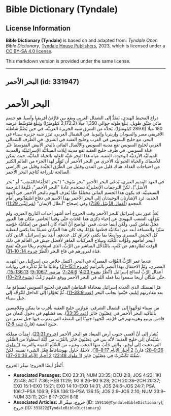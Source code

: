 # Bible Dictionary (Tyndale)

## License Information

**Bible Dictionary (Tyndale)** is based on and adapted from: _Tyndale Open Bible Dictionary_, [Tyndale House Publishers](https://tyndaleopenresources.com/), 2023, which is licensed under a [CC BY-SA 4.0 license](https://creativecommons.org/licenses/by-sa/4.0/legalcode.en).

This markdown version is provided under the same license.



--------------------------------

## البحر الأحمر (id: 331947)

البحر الأحمر
============

ذراع المحيط الهندي، يَمتَدُّ إلى الشمال الغربي ويقع بين قارَّتَيْ أفريقيا وآسيا. هو جسم مائي ضَيِّق طويل، يَبلُغ طوله حوالي 1,350 ميلًا (2,172\.2 كيلومترًا) ويَبلُغ مُتَوَسِّط عرضه 180 ميلًا (289\.6 كيلومترًا). يَحدُّه من الشرق شبه الجزيرة العربيَّة، في حين يَضُمُّ شاطئه الأفريقي مصر والسودان وإريتريا وإثيوبيا. في الشمال الغربي، تَبرُز شبه جزيرة سيناء في البحر، مع خليج السويس في الغرب وخليج العقبة في الشرق. في الطرف الشمالي الغربي لخليج السويس تقع مدينة السويس والاتِّصال المائي بالبحر الأبيض المتوسط عَبْر قناة السويس. في طرف خليج العقبة تقع مدينة إيلات المينائيَّة الإسرائيليَّة والمدينة المينائيَّة الأردنيَّة الوحيدة، العقبة. مياه هذا البحر غَنِيَّة للغاية بالحياة المائيَّة، حيث يمكن للأسماك والحياة الحيوانيَّة الأخرى من البحر الأحمر أن تُوَفِّر لهذا الجزء من العالم الكثير من احتياجات الغذاء. هناك قليل من المدن وقليل من الطُّرُق الجَيِّدة وقليل من الأراضي الصالحة للزراعة تُتَاخِم البحر الأحمر.

في العهد القديم العبري، يُدعَى البحر الأحمر "بحر سُوف" ("بحر الحَلْفَاء/القَصَب" أو "بحر الأَسَل")، لكنَّ الترجمات الإنجليزيَّة تستخدم عادةً "البحر الأحمر"، مُتَّبِعَةً الترجمة السبعينيَّة. قد يكون هذا الجسم المائي مختلفًا عمَّا يُعرَف اليوم بالبحر الأحمر. في العهد الجديد، تَرِد الإشارتان الوحيدتان إلى البحر الأحمر بهذا الاسم في دفاع اسْتِفَانُوس أمام المجمع ([أعمال الرُّسُل 7:36](https://ref.ly/Acts7:36)) وفي إصحاح "أبطال الإيمان" ([عبرانيِّين 11:29](https://ref.ly/Heb11:29)).

يُعَدُّ عبور بني إسرائيل للبحر الأحمر وقت الخروج أحد أشهر أحداث التاريخ العبري، ولم يَتَوَقَّف الشعب اليهودي عن إحياء ذِكرَى هذا الحَدَث حتَّى وقتنا الحاضر. مكان هذا العبور مَحَلُّ نقاش كبير، ولكن أينما حدث، فمن الواضح أنَّ الماء كان أعمق من إمكانيَّة خَوْضه سَيْرًا والمسافة أبعد من إمكانيَّة قطعها عَوْمًا، وقد كان هذا المكان عميقًا بما يكفي لتغطية كل الجيش المصري وواسعًا بما يكفي لإغراق كل عددهم. أُنقِذ بنو إسرائيل، الذين كان البحر أمامهم وقُوَّات النُّخْبَة وسلاح المركبات الماهر لأفضل جيش في العالم في ذلك الوقت تُطارِدهم عن كَثَبٍ، بالتَّدَخُّل المباشر من الرَّبِّ، الذي استخدم ريحًا شرقيَّة لفتح قناة لمرورهم في قاع البحر (اُنْظُرْ [خروج 14: 10–31](https://ref.ly/Exod14:10-Exod14:31)).

عندما غمر الرَّبُّ القُوَّات المصريَّة في البحر، اكتمل خلاص بني إسرائيل من التهديد المصري، وتَمَّ الاحتفال بهذا النصر بالترانيم ([خروج 15:1–21](https://ref.ly/Exod15:1-Exod15:21)) وغالبًا ما تَمَّ تَذَكُّره في روايات أعمال الرَّبِّ لصالح إسرائيل (اُنْظُرْ [يشوع 4:23](https://ref.ly/Josh4:23)؛ [24:6–7](https://ref.ly/Josh24:6-Josh24:7)؛ [مزمور 106:7–9](https://ref.ly/Ps106:7-Ps106:9)؛ [136:13–15](https://ref.ly/Ps136:13-Ps136:15)). حتَّى سُكَّان أريحا سمعوا بما فعله الله في البحر الأحمر ووقع عليهم رُعْبٌ ([يشوع 2:9–10](https://ref.ly/Josh2:9-Josh2:10)).

مَرَّ المسلك الذي اتَّخذته إسرائيل بمحاذاة الشاطئ الشرقي لخليج السويس لمسافةٍ ما. بعد مغادرتهم إيليم، خَيَّموا بجانب البحر ([عدد 33:9–11](https://ref.ly/Num33:9-Num33:11))، ثُمَّ تَحَوَّلوا إلى الداخل للتَّوَجُّه إلى جبل سيناء.

من سيناء تَوَجَّهوا إلى الشمال الشرقي، مُوازِين خليج العقبة بأقرب ما يمكن ومُلامِسين بالتأكيد البحر الأحمر في عِصْيُونَ جَابَرَ ([عدد 33:35](https://ref.ly/Num33:35)). بعد فشلهم في دخول كنعان من قادش برنيع وهزيمتهم في حُرْمَة، اتَّجهوا جنوبًا إلى النقطة التي يقترب فيها جبل سعير من خليج العقبة (قارِنْ [تثنية 2:8](https://ref.ly/Deut2:8)).

يُشار إلى أنَّ أقصى جنوب أرض الميعاد هو البحر الأحمر ([خروج 23:31](https://ref.ly/Exod23:31)). امتدَّت مملكة سُلَيْمان إلى خليج العقبة؛ لأنَّه بنى في عِصْيُونَ جَابَرَ بِالقُرْب من أَيْلَةَ أسطولًا من السُّفُن التي ذهبت إلى أُوفِير، والتي جَلَبَ منها الذهب وغيره من السِّلَع الثمينة والغريبة ([1 ملوك 9:26–28](https://ref.ly/1Kgs9:26-1Kgs9:28)؛ قارِنْ [2 أخبار الأيام 8:17–18](https://ref.ly/2Chr8:17-2Chr8:18)). لاحقًا، حاول يهوشافاط فِعْل الشيء نفسه، لكنَّ سُفُنَهُ تَكَسَّرَتْ فِي عِصْيُونَ جَابِرَ ([1 ملوك 22:48](https://ref.ly/1Kgs22:48)؛ [2 أخبار الأيام 20:36–37](https://ref.ly/2Chr20:36-2Chr20:37)).

اُنْظُرْ أيضًا الخروج؛ سِفْر الخروج.

* **Associated Passages:** EXO 23:31; NUM 33:35; DEU 2:8; JOS 4:23; 1KI 22:48; ACT 7:36; HEB 11:29; 1KI 9:26–1KI 9:28; 2CH 20:36–2CH 20:37; EXO 15:1–EXO 15:21; EXO 14:10–EXO 14:31; JOS 24:6–JOS 24:7; PSA 106:7–PSA 106:9; PSA 136:13–PSA 136:15; JOS 2:9–JOS 2:10; NUM 33:9–NUM 33:11; 2CH 8:17–2CH 8:18
* **Associated Articles:** خروج، سِفْر الـ (ID: `159116@TyndaleBibleDictionary`); خروج (ID: `331822@TyndaleBibleDictionary`)

